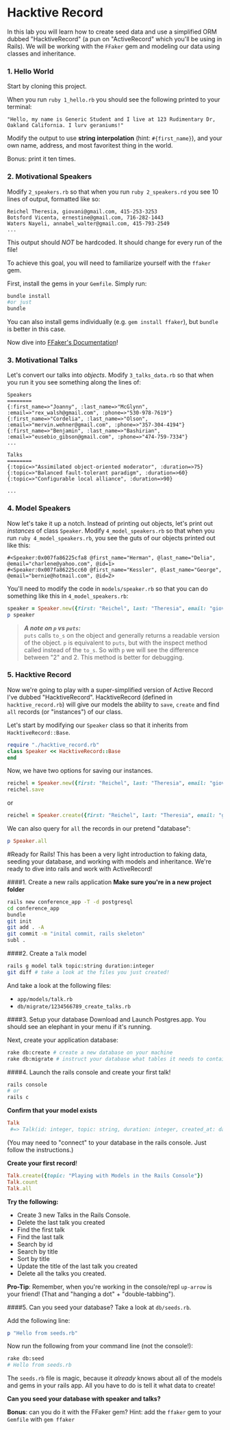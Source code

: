 # Hacktive Record
In this lab you will learn how to create seed data and use a simplified ORM dubbed "HacktiveRecord" (a pun on "ActiveRecord" which you'll be using in Rails). We will be working with the `FFaker` gem and modeling our data using classes and inheritance.

### 1. Hello World
Start by cloning this project.

When you run `ruby 1_hello.rb` you should see the following printed to your terminal:

    "Hello, my name is Generic Student and I live at 123 Rudimentary Dr, Oakland California. I lurv geraniums!"

Modify the output to use __string interpolation__ (hint: `#{first_name}`), and your own name, address, and most favoritest thing in the world.

Bonus: print it ten times.

### 2. Motivational Speakers
Modify `2_speakers.rb` so that when you run `ruby 2_speakers.rd` you see 10 lines of output, formatted like so:

    Reichel Theresia, giovani@gmail.com, 415-253-3253
    Botsford Vicenta, ernestine@gmail.com, 716-282-1443
    Waters Nayeli, annabel_walter@gmail.com, 415-793-2549
    ...


This output should _NOT_ be hardcoded. It should change for every run of the file!

To achieve this goal, you will need to familiarize yourself with the `ffaker` gem.

First, install the gems in your `Gemfile`. Simply run:  
```bash
bundle install
#or just
bundle
```

You can also install gems individually (e.g. `gem install ffaker`), but `bundle` is better in this case.

Now dive into [FFaker's Documentation](https://github.com/ffaker/ffaker/blob/master/REFERENCE.md)!

### 3. Motivational Talks
Let's convert our talks into _objects_. Modify `3_talks_data.rb` so that when you run it you see something along the lines of:


    Speakers
    ========
    {:first_name=>"Joanny", :last_name=>"McGlynn", :email=>"rex_walsh@gmail.com", :phone=>"530-978-7619"}
    {:first_name=>"Cordelia", :last_name=>"Olson", :email=>"mervin.wehner@gmail.com", :phone=>"357-304-4194"}
    {:first_name=>"Benjamin", :last_name=>"Bashirian", :email=>"eusebio_gibson@gmail.com", :phone=>"474-759-7334"}
    ...

    Talks
    ========
    {:topic=>"Assimilated object-oriented moderator", :duration=>75}
    {:topic=>"Balanced fault-tolerant paradigm", :duration=>60}
    {:topic=>"Configurable local alliance", :duration=>90}

    ...


### 4. Model Speakers
Now let's take it up a notch. Instead of printing out objects, let's print out _instances_ of class `Speaker`. Modify `4_model_speakers.rb` so that when you run `ruby 4_model_speakers.rb`, you see the guts of our objects printed out like this:

    #<Speaker:0x007fa86225cfa8 @first_name="Herman", @last_name="Delia", @email="charlene@yahoo.com", @id=1>
    #<Speaker:0x007fa86225cc60 @first_name="Kessler", @last_name="George", @email="bernie@hotmail.com", @id=2>

You'll need to modify the code in `models/speaker.rb` so that you can do something like this in `4_model_speakers.rb`:

```ruby
speaker = Speaker.new({first: "Reichel", last: "Theresia", email: "giovani@gmail.com"})
p speaker
```
>***A note on `p` vs `puts`:***<br>
`puts` calls `to_s` on the object and generally returns a readable version of the object. `p` is equivalent to `puts`, but with the inspect method called instead of the `to_s`. So with `p` we will see the difference between "2" and 2. This method is better for debugging.

### 5. Hacktive Record
Now we're going to play with a super-simplified version of Active Record I've dubbed "HacktiveRecord". HacktiveRecord (defined in `hacktive_record.rb`) will give our models the ability to `save`, `create` and find `all` records (or "instances") of our class.

Let's start by modifying our `Speaker` class so that it inherits from `HacktiveRecord::Base`.

``` ruby
require "./hacktive_record.rb"
class Speaker << HacktiveRecord::Base
end
```

Now, we have two options for saving our instances.

```ruby
reichel = Speaker.new({first: "Reichel", last: "Theresia", email: "giovani@gmail.com"})
reichel.save
```
or
```ruby
reichel = Speaker.create({first: "Reichel", last: "Theresia", email: "giovani@gmail.com"})
```

We can also query for `all` the records in our pretend "database":
```ruby
p Speaker.all
```

#Ready for Rails!
This has been a very light introduction to faking data, seeding your database, and working with models and inheritance. We're ready to dive into rails and work with ActiveRecord!

####1. Create a new rails application
**Make sure you're in a new project folder**
``` bash
rails new conference_app -T -d postgresql
cd conference_app
bundle
git init
git add . -A
git commit -m "inital commit, rails skeleton"
subl .
```

####2. Create a `Talk` model
``` bash
rails g model talk topic:string duration:integer
git diff # take a look at the files you just created!
```

And take a look at the following files:  
* `app/models/talk.rb`
* `db/migrate/1234566789_create_talks.rb`

####3. Setup your database
Download and Launch Postgres.app. You should see an elephant in your menu if it's running.

Next, create your application database:
```bash
rake db:create # create a new database on your machine
rake db:migrate # instruct your database what tables it needs to contain
```

####4. Launch the rails console and create your first talk!
```bash
rails console
# or
rails c
```

**Confirm that your model exists**  
```ruby
Talk
 #=> Talk(id: integer, topic: string, duration: integer, created_at: datetime, updated_at: datetime)
```

(You may need to "connect" to your database in the rails console. Just follow the instructions.)

**Create your first record**!
``` ruby
Talk.create({topic: "Playing with Models in the Rails Console"})
Talk.count
Talk.all
```

**Try the following:**  
* Create 3 new Talks in the Rails Console.
* Delete the last talk you created
* Find the first talk
* Find the last talk
* Search by id
* Search by title
* Sort by title
* Update the title of the last talk you created
* Delete all the talks you created.

**Pro-Tip**: Remember, when you're working in the console/repl `up-arrow` is your friend! (That and "hanging a dot" + "double-tabbing").

####5. Can you seed your database?
Take a look at `db/seeds.rb`.

Add the following line:
```ruby
p "Hello from seeds.rb"
```

Now run the following from your command line (not the console!):
```bash
rake db:seed
# Hello from seeds.rb
```

The `seeds.rb` file is magic, because it _already_ knows about all of the models and gems in your rails app. All you have to do is tell it what data to create!

**Can you seed your database with speaker and talks?**

**Bonus**: can you do it with the FFaker gem? Hint: add the `ffaker` gem to your `Gemfile` with `gem ffaker`
